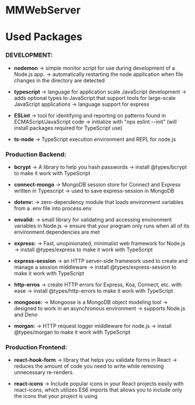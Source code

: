 # MMWebServer

Used Packages
==

### DEVELOPMENT:
* **nodemon**
    &rarr; simple monitor script for use during development of a Node.js app.
    &rarr; automatically restarting the node application when file changes in the directory are detected

* **typescript**
    &rarr; language for application scale JavaScript development
    &rarr; adds optional types to JavaScript that support tools for large-scale JavaScript 		applications
    &rarr; language support for express

* **ESLint**
    &rarr; tool for identifying and reporting on patterns found in ECMAScript/JavaScript code
    &rarr; initialize with "npx eslint --init" (will install packages required for TypeScript use)

* **ts-node**
    &rarr; TypeScript execution environment and REPL for node.js


### Production Backend:
* **bcrypt**
    &rarr; A library to help you hash passwords
    &rarr; install @types/bcrypt to make it work with TypeScript

* **connect-mongo**
    &rarr; MongoDB session store for Connect and Express written in Typescript
    &rarr; used to save express-session in MongoDB

* **dotenv:** 
	&rarr; zero-dependency module that loads environment variables from a .env file into 	process.env

* **envalid:**
    &rarr; small library for validating and accessing environment variables in Node.js
    &rarr; ensure that your program only runs when all of its environment dependencies are met

* **express:**
    &rarr; Fast, unopinionated, minimalist web framework for Node.js
    &rarr; install @types/express to make it work with TypeScript

* **express-session**
    &rarr; an HTTP server-side framework used to create and manage a session middleware
    &rarr; install @types/express-session to make it work with TypeScript

* **http-erros**
    &rarr; create HTTP errors for Express, Koa, Connect, etc. with ease
    &rarr; install @types/http-errors to make it work with TypeScript

* **mongoose:** 
    &rarr; Mongoose is a MongoDB object modeling tool 
    &rarr; designed to work in an asynchronous environment
    &rarr; supports Node.js and Deno

* **morgan:**
    &rarr; HTTP request logger middleware for node.js
    &rarr; install @types/morgan to make it work with TypeScript


### Production Frontend:
* **react-hook-form**
    &rarr; library that helps you validate forms in React
    &rarr; reduces the amount of code you need to write while removing unnecessary re-renders.

* **react-icons**
    &rarr; Include popular icons in your React projects easily with react-icons, which utilizes ES6 imports that allows you to include only the icons that your project is using
